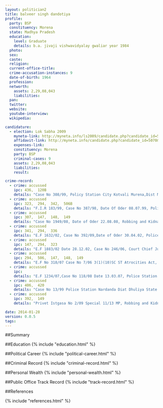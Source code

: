 ```yaml
---
layout: politician2
title: balveer singh dandotiya
profile: 
  party: BSP
  constituency: Morena
  state: Madhya Pradesh
  education: 
    level: Graduate
    details: b.a. jivaji vishwavidyalay gwaliar year 1984
  photo: 
  sex: 
  caste: 
  religion: 
  current-office-title: 
  crime-accusation-instances: 9
  date-of-birth: 1964
  profession: 
  networth: 
    assets: 2,29,08,043
    liabilities: 
  pan: 
  twitter: 
  website: 
  youtube-interview: 
  wikipedia: 

candidature: 
  - election: Lok Sabha 2009
    myneta-link: http://myneta.info/ls2009/candidate.php?candidate_id=5070
    affidavit-link: http://myneta.info/candidate.php?candidate_id=5070&scan=original
    expenses-link: 
    constituency: Morena 
    party: BSP
    criminal-cases: 9
    assets: 2,29,08,043
    liabilities: 
    result:  

crime-record: 
  - crime: accussed
    ipc: 436,  120B
    details: "Case No 308/99, Policy Station City Kotvali Murena,Dist Murena State MP Court Chief Judicial Magistrate Murana" 
  - crime: accussed
    ipc: 323,  294,  342,  506B
    details: "F.I.R 183/99, Case No 387/98, Date Of Oder 08.07.99, Policy Station City  Kotvali Murena,Court  Chief Judicial Magistrates Murena" 
  - crime: accussed
    ipc: 307,  147,  148,  149
    details: "Case No 1949/08, Date of Oder 22.08.08, Robbing and Kidnapping Affected Area" 
  - crime: accussed
    ipc: 341,  294,  336
    details: "E.F 1632/02, Case No 392/09,Date of Oder 30.04.02, Police Station Civil Line Murena" 
  - crime: accussed
    ipc: 147,  294,  323
    details: "E.F 1883/02 Date 28.12.02, Case No 246/06, Court Chief Judicial Magistrate  Murena" 
  - crime: accussed
    ipc: 294,  506,  147,  148,  149
    details: "E.F No 318/07 Case No 7/06 3(1)(10)SC ST Atrocities Act, Court Judicial Magistrate Murena" 
  - crime: accussed
    ipc: 
    details: "E.F 1234/07,Case No 118/08 Date 13.03.07, Police Station Matavsoya Dist Murena, Property Distortion Act" 
  - crime: accussed
    ipc: 406,  420
    details: "Case No 13/99 Police Station Nardanda Diat Dhuliya State MP, Court Judicial First Class Sindekheda Dist Dhuliya (Case Pending)" 
  - crime: accussed
    ipc: 392,  149
    details: "Privet Istgasa No 2/09 Special 11/13 MP, Robbing and Kidnapping Affected Area Act(Accused  Case-(1. Criminal No 564/93, FIR No 1624/93, Date of Oder 14.12.1993, Police Station City Kotwali Murena, IPC 341, 323, 294, 506B, 34,(2)F.I.R 183/99, Case No 387/98, Date Of Oder 08.07.99, Policy Station City Kotvali Murena,Court Chief Judicial Magistrates Murena, IPC 323, 294, 342, 506B, (3)FIR 78/98 Date of Oder 14.08.1998,Police Station City Kotwali Murena Case No 358/08, IPC 307, 147, 148, 149, 294, 34(4)Case No 484/01 Police Station Civil Line Murena Dist Murena MP, IPC 365(5)E.F 1632/02, Case No 389/02,Date of Oder 30.04.02, Police Station Civil Line Murena, IPC 	341, 294, 336(6)Case No 107/04 Police Station Mohana Dist Gavaliyar MP, IPC 327,147, 148, 149, 120, 25B Arms Act)" 

date: 2014-01-28
version: 0.0.5
tags: 
---
```

##Summary


##Education
{% include "education.html" %}


##Political Career
{% include "political-career.html" %}


##Criminal Record
{% include "criminal-record.html" %}


##Personal Wealth
{% include "personal-wealth.html" %}


##Public Office Track Record
{% include "track-record.html" %}


##References


{% include "references.html" %}